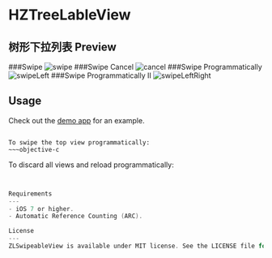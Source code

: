 HZTreeLableView
===============
树形下拉列表
Preview
---
###Swipe
![swipe](Previews/swipe.gif)
###Swipe Cancel
![cancel](Previews/swipeCancel.gif)
###Swipe Programmatically
![swipeLeft](Previews/swipeLeft.gif)
###Swipe Programmatically II
![swipeLeftRight](Previews/swipeLeftRight.gif)

Usage
---
Check out the [demo app](https://github.com/khzliu/HZTreeLableView/archive/master.zip) for an example.



~~~

To swipe the top view programmatically:
~~~objective-c

~~~

To discard all views and reload programmatically:
~~~objective-c


Requirements
---
- iOS 7 or higher.
- Automatic Reference Counting (ARC).

License
---
ZLSwipeableView is available under MIT license. See the LICENSE file for more info.

